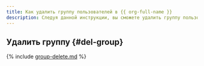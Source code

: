 ```yaml
---
title: Как удалить группу пользователей в {{ org-full-name }}
description: Следуя данной инструкции, вы сможете удалить группу пользователей в {{ org-name }}.
---
```


## Удалить группу {#del-group}

{% include [group-delete.md](../../_includes/organization/group-delete.md) %}
